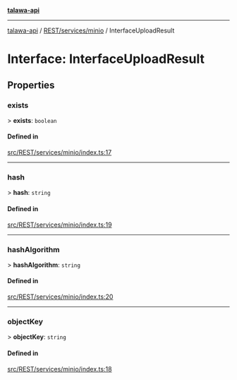 [**talawa-api**](../../../../README.md)

***

[talawa-api](../../../../modules.md) / [REST/services/minio](../README.md) / InterfaceUploadResult

# Interface: InterfaceUploadResult

## Properties

### exists

\> **exists**: `boolean`

#### Defined in

[src/REST/services/minio/index.ts:17](https://github.com/PalisadoesFoundation/talawa-api/blob/5c5b29a0ea487bda8306089fe128f43f3be29f94/src/REST/services/minio/index.ts#L17)

***

### hash

\> **hash**: `string`

#### Defined in

[src/REST/services/minio/index.ts:19](https://github.com/PalisadoesFoundation/talawa-api/blob/5c5b29a0ea487bda8306089fe128f43f3be29f94/src/REST/services/minio/index.ts#L19)

***

### hashAlgorithm

\> **hashAlgorithm**: `string`

#### Defined in

[src/REST/services/minio/index.ts:20](https://github.com/PalisadoesFoundation/talawa-api/blob/5c5b29a0ea487bda8306089fe128f43f3be29f94/src/REST/services/minio/index.ts#L20)

***

### objectKey

\> **objectKey**: `string`

#### Defined in

[src/REST/services/minio/index.ts:18](https://github.com/PalisadoesFoundation/talawa-api/blob/5c5b29a0ea487bda8306089fe128f43f3be29f94/src/REST/services/minio/index.ts#L18)
